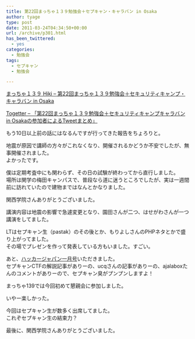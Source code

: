 ```yaml
---
title: 第22回まっちゃ１３９勉強会＋セプキャン・キャラバン in Osaka
author: tyage
type: post
date: 2011-03-24T04:34:50+00:00
url: /archive/p301.html
has_been_twittered:
  - yes
categories:
  - 勉強会
tags:
  - セプキャン
  - 勉強会

---
```

<p><a href="http://matcha139.hiemalis.org/hiki/?%C2%E822%B2%F3%A4%DE%A4%C3%A4%C1%A4%E3%A3%B1%A3%B3%A3%B9%CA%D9%B6%AF%B2%F1">まっちゃ１３９ Hiki &#8211; 第22回まっちゃ１３９勉強会＋セキュリティキャンプ・キャラバン in Osaka</a></p>
<p><a href="http://togetter.com/li/111522">Togetter &#8211; 「第22回まっちゃ１３９勉強会＋セキュリティキャンプキャラバン in Osakaの参加者によるTweetまとめ」</a></p>
<p>もう10日以上前の話にはなるんですが行ってきた報告をちょろりと。</p>
<p>地震が原因で講師の方々がこれなくなり、開催されるかどうか不安でしたが、無事開催されました。<br />
よかったです。</p>
<p>僕は定期考査中にも関わらず、その日の試験が終わってから直行しました。<br />
場所は関学の梅田キャンパスで、普段なら道に迷うところでしたが、実は一週間前に訪れていたので建物まではなんとかなりました。</p>
<p>関西学院さんありがとうございました。</p>
<p>講演内容は地震の影響で急遽変更となり、園田さんが二つ、はせがわさんが一つ講演をしてました。</p>
<p>LTはセプキャン生（pastak）のその後とか、もりよしさんのPHPネタとかで盛り上がってました。<br />
その場でプレゼンを作って発表している方もいました。すごい。</p>
<p>あと、<a href="http://www.amazon.co.jp/dp/B004CZCGVU/">ハッカージャパン一月号</a>いただきました。<br />
セプキャンCTFの解説記事がありーの、ucqさんの記事がありーの、ajalaboxたんのコメントがありーので、セプキャン臭がプンプンしますよ！</p>
<p>まっちゃ139では今回初めて懇親会に参加しました。</p>
<p>いやー楽しかった。</p>
<p>今回はセプキャン生が数多く出席してました。<br />
これぞセプキャン生の結束力？</p>
<p>最後に、関西学院さんありがとうございました。</p>
